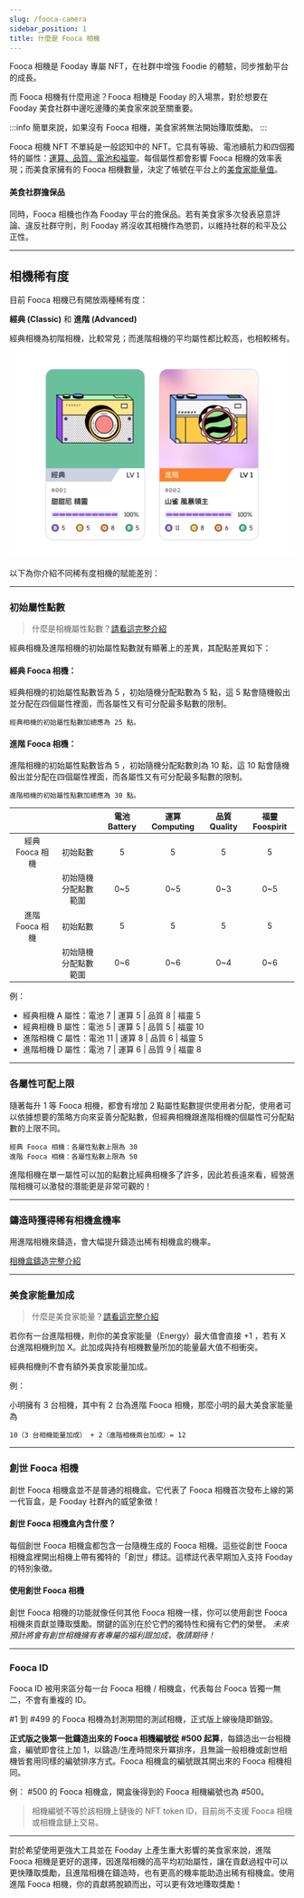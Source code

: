 ```yaml
---
slug: /fooca-camera
sidebar_position: 1
title: 什麼是 Fooca 相機
---
```


Fooca 相機是 Fooday 專屬 NFT，在社群中增強 Foodie 的體驗，同步推動平台的成長。

而 Fooca 相機有什麼用途？Fooca 相機是 Fooday 的入場票，對於想要在 Fooday 美食社群中邊吃邊賺的美食家來說至關重要。

:::info
簡單來說，如果沒有 Fooca 相機，美食家將無法開始賺取獎勵。
:::

Fooca 相機 NFT 不單純是一般認知中的 NFT。它具有等級、電池續航力和四個獨特的屬性：[運算、品質、電池和福靈](/attributes)。每個屬性都會影響 Fooca 相機的效率表現；而美食家擁有的 Fooca 相機數量，決定了帳號在平台上的[美食家能量值](/foodie-energy)。

#### 美食社群擔保品

同時，Fooca 相機也作為 Fooday 平台的擔保品。若有美食家多次發表惡意評論、違反社群守則，則 Fooday 將沒收其相機作為懲罰，以維持社群的和平及公正性。

***

## 相機稀有度

目前 Fooca 相機已有開放兩種稀有度：

**經典 (Classic)** 和 **進階 (Advanced)**

經典相機為初階相機，比較常見；而進階相機的平均屬性都比較高，也相較稀有。

![經典相機與進階相機](../fooca-rarity.jpg)

以下為你介紹不同稀有度相機的賦能差別：

***

### 初始屬性點數

> 什麼是相機屬性點數？[請看這完整介紹](/attributes)

經典相機及進階相機的初始屬性點數就有顯著上的差異，其配點差異如下：

#### 經典 Fooca 相機：

經典相機的初始屬性點數皆為 5 ，初始隨機分配點數為 5 點，這 5 點會隨機骰出並分配在四個屬性裡面，而各屬性又有可分配最多點數的限制。

```
經典相機的初始屬性點數加總應為 25 點。
```

#### 進階 Fooca 相機：

進階相機的初始屬性點數皆為 5 ，初始隨機分配點數則為 10 點，這 10 點會隨機骰出並分配在四個屬性裡面，而各屬性又有可分配最多點數的限制。

```
進階相機的初始屬性點數加總應為 30 點。
```

|  |  | 電池 Battery  | 運算 Computing  | 品質 Quality  | 福靈 Foospirit  |
|:---:|:---:|:---:|:---:|:---:|:---:|
| 經典 Fooca 相機 | 初始點數 |  5  |  5  |  5  |  5  |
|   | 初始隨機分配點數範圍  |  0~5  |  0~5  |  0~3  |  0~5  |
| 進階 Fooca 相機 | 初始點數 |  5  |  5  |  5  |  5  |
|   | 初始隨機分配點數範圍  |  0~6  |  0~6  |  0~4  |  0~6  |

例：

* 經典相機 A 屬性：電池 7 | 運算 5 | 品質 8 | 福靈 5
* 經典相機 B 屬性：電池 5 | 運算 5 | 品質 5 | 福靈 10
* 進階相機 C 屬性：電池 11 | 運算 8 | 品質 6 | 福靈 5
* 進階相機 D 屬性：電池 7 | 運算 6 | 品質 9 | 福靈 8

***

### 各屬性可配上限

隨著每升 1 等 Fooca 相機，都會有增加 2 點屬性點數提供使用者分配，使用者可以依據想要的策略方向來妥善分配點數，但經典相機跟進階相機的個屬性可分配點數的上限不同。

```
經典 Fooca 相機：各屬性點數上限為 30
進階 Fooca 相機：各屬性點數上限為 50
```

進階相機在單一屬性可以加的點數比經典相機多了許多，因此若長遠來看，經營進階相機可以激發的潛能更是非常可觀的！

***

### 鑄造時獲得稀有相機盒機率

用進階相機來鑄造，會大幅提升鑄造出稀有相機盒的機率。

[相機盒鑄造完整介紹](/minting)

***

### 美食家能量加成

> 什麼是美食家能量？[請看這完整介紹](/foodie-energy)

若你有一台進階相機，則你的美食家能量（Energy）最大值會直接 +1 ，若有 X 台進階相機則加 X。此加成與持有相機數量所加的能量最大值不相衝突。

經典相機則不會有額外美食家能量加成。

例：

小明擁有 3 台相機，其中有 2 台為進階 Fooca 相機，那麼小明的最大美食家能量為

```
10（3 台相機能量加成） + 2（進階相機兩台加成）= 12
```

***

### 創世 Fooca 相機

創世 Fooca 相機盒並不是普通的相機盒。它代表了 Fooca 相機首次發布上線的第一代盲盒，是 Fooday 社群內的威望象徵！

#### 創世 Fooca 相機盒內含什麼？

每個創世 Fooca 相機盒都包含一台隨機生成的 Fooca 相機。這些從創世 Fooca 相機盒裡開出相機上帶有獨特的「創世」標誌。這標誌代表早期加入支持 Fooday 的特別象徵。

#### 使用創世 Fooca 相機

創世 Fooca 相機的功能就像任何其他 Fooca 相機一樣，你可以使用創世 Fooca 相機來貢獻並賺取獎勵。關鍵的區別在於它們的獨特性和擁有它們的榮譽。 _未來預計將會有創世相機擁有者專屬的福利跟加成，敬請期待！_

***

### Fooca ID

Fooca ID 被用來區分每一台 Fooca 相機 / 相機盒，代表每台 Fooca 皆獨一無二，不會有重複的 ID。

#1 到 #499 的 Fooca 相機為封測期間的測試相機，正式版上線後隨即銷毀。

**正式版之後第一批鑄造出來的 Fooca 相機編號從 #500 起算**，每鑄造出一台相機盒，編號即會往上加 1，以鑄造/生產時間來升冪排序，且無論一般相機或創世相機皆套用同樣的編號排序方式。Fooca 相機盒的編號跟其開出來的 Fooca 相機相同。

例： #500 的 Fooca 相機盒，開盒後得到的 Fooca 相機編號也為 #500。

> 相機編號不等於該相機上鏈後的 NFT token ID，目前尚不支援 Fooca 相機或相機盒鏈上交易。

***

對於希望使用更強大工具並在 Fooday 上產生重大影響的美食家來說，進階 Fooca 相機是更好的選擇，因進階相機的高平均初始屬性，讓在貢獻過程中可以更快賺取獎勵，且進階相機在鑄造時，也有更高的機率能助造出稀有相機盒。使用進階 Fooca 相機，你的貢獻將脫穎而出，可以更有效地賺取獎勵！